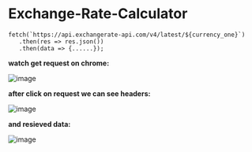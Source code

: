 # Exchange-Rate-Calculator
 ```
 fetch(`https://api.exchangerate-api.com/v4/latest/${currency_one}`)
    .then(res => res.json())
    .then(data => {......});
```

**watch get request on chrome:**

![image](https://user-images.githubusercontent.com/70847593/182156938-0934cf6e-581e-4e06-aeda-876bd8f2e462.png)

**after click on request we can see headers:**

![image](https://user-images.githubusercontent.com/70847593/182157667-39300412-49ae-496b-8cca-99e4933b44a8.png)

**and resieved data:**

![image](https://user-images.githubusercontent.com/70847593/182158768-15bdf44f-8d94-4c4e-bc51-5b8097dc8cfc.png)
